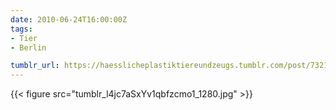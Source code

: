 ```yaml
---
date: 2010-06-24T16:00:00Z
tags:
- Tier
- Berlin

tumblr_url: https://haesslicheplastiktiereundzeugs.tumblr.com/post/732104851
---
```

{{< figure src="tumblr_l4jc7aSxYv1qbfzcmo1_1280.jpg" >}}
